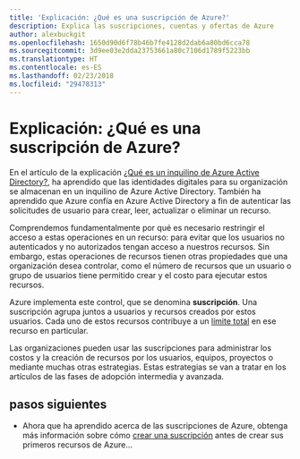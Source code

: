 ```yaml
---
title: 'Explicación: ¿Qué es una suscripción de Azure?'
description: Explica las suscripciones, cuentas y ofertas de Azure
author: alexbuckgit
ms.openlocfilehash: 1650d90d6f78b46b7fe4128d2dab6a80bd6cca78
ms.sourcegitcommit: 3d9ee03e2dda23753661a80c7106d1789f5223bb
ms.translationtype: HT
ms.contentlocale: es-ES
ms.lasthandoff: 02/23/2018
ms.locfileid: "29478313"
---
```

# <a name="explainer-what-is-an-azure-subscription"></a>Explicación: ¿Qué es una suscripción de Azure?

En el artículo de la explicación [¿Qué es un inquilino de Azure Active Directory?](tenant-explainer.md), ha aprendido que las identidades digitales para su organización se almacenan en un inquilino de Azure Active Directory. También ha aprendido que Azure confía en Azure Active Directory a fin de autenticar las solicitudes de usuario para crear, leer, actualizar o eliminar un recurso. 

Comprendemos fundamentalmente por qué es necesario restringir el acceso a estas operaciones en un recurso: para evitar que los usuarios no autenticados y no autorizados tengan acceso a nuestros recursos. Sin embargo, estas operaciones de recursos tienen otras propiedades que una organización desea controlar, como el número de recursos que un usuario o grupo de usuarios tiene permitido crear y el costo para ejecutar estos recursos. 

Azure implementa este control, que se denomina **suscripción**. Una suscripción agrupa juntos a usuarios y recursos creados por estos usuarios. Cada uno de estos recursos contribuye a un [límite total][subscription-service-limits] en ese recurso en particular.

Las organizaciones pueden usar las suscripciones para administrar los costos y la creación de recursos por los usuarios, equipos, proyectos o mediante muchas otras estrategias. Estas estrategias se van a tratar en los artículos de las fases de adopción intermedia y avanzada. 

## <a name="next-steps"></a>pasos siguientes

* Ahora que ha aprendido acerca de las suscripciones de Azure, obtenga más información sobre cómo [crear una suscripción](subscription.md) antes de crear sus primeros recursos de Azure...

<!-- Links -->
[azure-get-started]: https://azure.microsoft.com/get-started/
[azure-offers]: https://azure.microsoft.com/support/legal/offer-details/
[azure-free-trial]: https://azure.microsoft.com/offers/ms-azr-0044p/
[azure-change-subscription-offer]: /azure/billing/billing-how-to-switch-azure-offer
[microsoft-account]: https://account.microsoft.com/account
[subscription-service-limits]: /azure/azure-subscription-service-limits
[docs-organizational-account]: https://docs.microsoft.com/azure/active-directory/sign-up-organization
